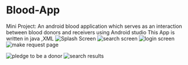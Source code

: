 # Blood-App
Mini Project: An android blood application which serves as an interaction between blood donors and receivers using Android studio
This App is written in java ,XML
![Splash Screen](https://user-images.githubusercontent.com/68229721/137631197-a02e7ceb-1b8b-4f9d-b9a0-443cba17eefa.png)
![search screen](https://user-images.githubusercontent.com/68229721/137631205-bd09145c-0734-4901-9e0c-296ba0a7c4c2.png)
![login screen](https://user-images.githubusercontent.com/68229721/137631213-22b99d52-2371-42d1-97f8-e55c7dba439c.png)
![make request page](https://user-images.githubusercontent.com/68229721/137631219-ebe6958d-a1ed-4646-866b-f81eed47cb77.png)

![pledge to be a donor](https://user-images.githubusercontent.com/68229721/137631220-ca862633-46ce-445a-bd0b-e6ccb2cdfa70.png)
![search results](https://user-images.githubusercontent.com/68229721/137631224-53ddfacd-e392-4f44-9bdf-f28faf0c8434.png)


